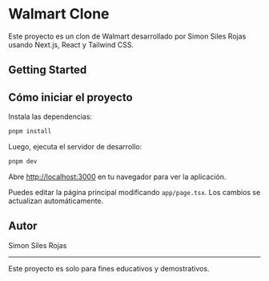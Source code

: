 
# Walmart Clone

Este proyecto es un clon de Walmart desarrollado por Simon Siles Rojas usando Next.js, React y Tailwind CSS.


## Getting Started


## Cómo iniciar el proyecto

Instala las dependencias:

```bash
pnpm install
```

Luego, ejecuta el servidor de desarrollo:


```bash
pnpm dev
```


Abre [http://localhost:3000](http://localhost:3000) en tu navegador para ver la aplicación.


Puedes editar la página principal modificando `app/page.tsx`. Los cambios se actualizan automáticamente.


## Autor

Simon Siles Rojas

---
Este proyecto es solo para fines educativos y demostrativos.
